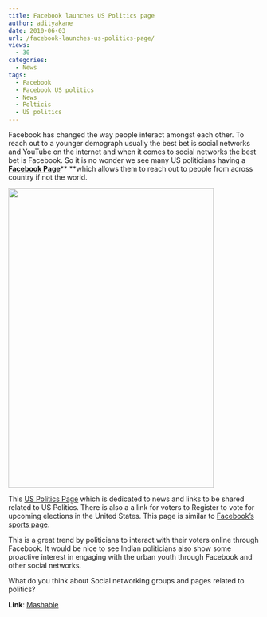 ```yaml
---
title: Facebook launches US Politics page
author: adityakane
date: 2010-06-03
url: /facebook-launches-us-politics-page/
views:
  - 30
categories:
  - News
tags:
  - Facebook
  - Facebook US politics
  - News
  - Polticis
  - US politics
---
```

Facebook has changed the way people interact amongst each other. To reach out to a younger demograph usually the best bet is social networks and YouTube on the internet and when it comes to social networks the best bet is Facebook. So it is no wonder we see many US politicians having a <a href="http://fbknol.com/watch-what-you-put-up-as-your-status-as-it-ends-up-on-communities-pages-which-are-public/" onclick="_gaq.push(['_trackEvent', 'outbound-article', 'http://fbknol.com/watch-what-you-put-up-as-your-status-as-it-ends-up-on-communities-pages-which-are-public/', 'Facebook Page']);" ><strong>Facebook Page</strong></a>** **which allows them to reach out to people from across country if not the world.

<a href="http://fbknol.com/facebook-launches-us-politics-page/facebook_politics/" onclick="_gaq.push(['_trackEvent', 'outbound-article', 'http://fbknol.com/facebook-launches-us-politics-page/facebook_politics/', '']);" rel="attachment wp-att-1726"><img class="aligncenter size-large  wp-image-54429" src="http://cdn.devilsworkshop.org/files/2010/06/facebook_politics-412x600.png" alt="" width="412" height="600" /></a>

This <a href="http://www.facebook.com/uspolitics" onclick="_gaq.push(['_trackEvent', 'outbound-article', 'http://www.facebook.com/uspolitics', 'US Politics Page']);" >US Politics Page</a> which is dedicated to news and links to be shared related to US Politics. There is also a a link for voters to Register to vote for upcoming elections in the United States. This page is similar to <a href="http://www.facebook.com/Sports" onclick="_gaq.push(['_trackEvent', 'outbound-article', 'http://www.facebook.com/Sports', 'Facebook&#8217;s sports page']);" >Facebook&#8217;s sports page</a>.

This is a great trend by politicians to interact with their voters online through Facebook. It would be nice to see Indian politicians also show some proactive interest in engaging with the urban youth through Facebook and other social networks.

What do you think about Social networking groups and pages related to politics?

**Link**: <a href="http://mashable.com/2010/06/03/facebook-us-politics" onclick="_gaq.push(['_trackEvent', 'outbound-article', 'http://mashable.com/2010/06/03/facebook-us-politics', 'Mashable']);" >Mashable</a>
